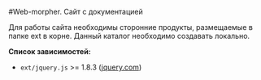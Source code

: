 #Web-morpher. Сайт с документацией

Для работы сайта необходимы сторонние продукты, размещаемые в папке ext в корне. Данный каталог необходимо создавать локально.

**Список зависимостей:**

  - `ext/jquery.js` >= 1.8.3 ([jquery.com](http://jquery.com/))
